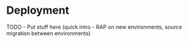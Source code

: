 # Deployment

TODO - Put stuff here \(quick intro - RAP on new environments, source migration between environments\)

